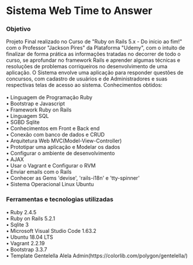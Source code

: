 <h1>Sistema Web Time to Answer</h1>

<h3>Objetivo</h3>
Projeto Final realizado no Curso de "Ruby on Rails 5.x - Do início ao fim!" com o Professor "Jackson Pires" da Plataforma "Udemy", com o intuito de finalizar de forma prática as informações tratadas no decorrer de todo o curso, se aprofundar no framework Rails e aprender algumas técnicas e resoluções de problemas corriqueiros no desenvolvimento de uma aplicação. O Sistema envolve uma aplicação para responder questões de concursos, com cadastro de usuários e de Administradores e suas respectivas telas de acesso ao sistema. Conhecimentos obtidos:
<br>

<br>
• Linguagem de Programação Ruby<br>
• Bootstrap e Javascript<br>
• Framework Ruby on Rails<br>
• Linguagem SQL<br>
• SGBD Sqlite<br>
• Conhecimentos em Front e Back end<br>
• Conexão com banco de dados e CRUD<br>
• Arquitetura Web MVC(Model-View-Controller)<br>
• Prototipar uma aplicação e Modelar os dados<br>
• Configurar o ambiente de desenvolvimento<br>
• AJAX<br>
• Usar o Vagrant e Configurar o RVM<br>
• Enviar emails com o Rails<br>
• Conhecer as Gems 'devise', 'rails-i18n' e 'tty-spinner'<br>
• Sistema Operacional Linux Ubuntu<br>

<h3>Ferramentas e tecnologias utilizadas</h3>
•	Ruby 2.4.5 <br>
•	Ruby on Rails 5.2.1<br>
•	Sqlite 3<br>
•	Microsoft Visual Studio Code 1.63.2<br>
•	Ubuntu 18.04 LTS<br>
•	Vagrant 2.2.19<br>
•	Bootstrap 3.3.7<br>
•	Template Gentelella Alela Admin(https://colorlib.com/polygon/gentelella/)<br>
